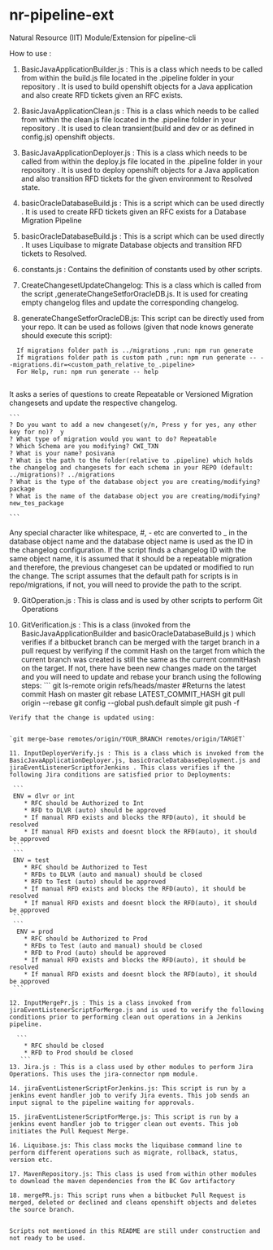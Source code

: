 # nr-pipeline-ext
Natural Resource (IIT) Module/Extension for pipeline-cli

How to use :

  1. BasicJavaApplicationBuilder.js : This is a class which needs to be called from within the build.js file located in the .pipeline folder in your repository . It is used to build openshift objects for a Java application and also create RFD tickets given an RFC exists.

  2. BasicJavaApplicationClean.js : This is a class which needs to be called from within the clean.js file located in the .pipeline folder in your repository . It is used to clean transient(build and dev or as defined in config.js) openshift objects.

  3. BasicJavaApplicationDeployer.js : This is a class which needs to be called from within the deploy.js file located in the .pipeline folder in your repository . It is used to deploy openshift objects for a Java application and also transition RFD tickets for the given environment to Resolved state.

  4. basicOracleDatabaseBuild.js : This is a script which can be used directly . It is used to create RFD tickets given an RFC exists for a Database Migration Pipeline

  5. basicOracleDatabaseBuild.js : This is a script which can be used directly . It uses Liquibase to migrate Database objects and transition RFD tickets to Resolved.

  6. constants.js : Contains the definition of constants used by other scripts.

  7. CreateChangesetUpdateChangelog: This is a class which is called from the script ,generateChangeSetforOracleDB.js. It is used for creating empty changelog files and update the corresponding changelog.

  8. generateChangeSetforOracleDB.js: This script can be directly used from your repo. It can be used as follows (given that node knows generate should execute this script):
  
  ```
    If migrations folder path is ../migrations ,run: npm run generate
    If migrations folder path is custom path ,run: npm run generate -- --migrations.dir=<custom_path_relative_to_.pipeline>
    For Help, run: npm run generate -- help 
    
   ```
   
  It asks a series of questions to create Repeatable or Versioned Migration changesets and update the respective changelog.
    
    ```
    ? Do you want to add a new changeset(y/n, Press y for yes, any other key for no)?  y
    ? What type of migration would you want to do? Repeatable
    ? Which Schema are you modifying? CWI_TXN
    ? What is your name? posivana
    ? What is the path to the folder(relative to .pipeline) which holds the changelog and changesets for each schema in your REPO (default: ../migrations)? ../migrations
    ? What is the type of the database object you are creating/modifying? package
    ? What is the name of the database object you are creating/modifying? new_tes_package

    ```
    
   Any special character like whitespace, #, - etc are converted to _ in the database object name and the database object name is used as the ID in the changelog configuration. If the script finds a changelog ID with the same object name, it is assumed that it should be a repeatable migration and therefore, the previous changeset can be updated or modified to run the change.
    The script assumes that the default path for scripts is in repo/migrations, if not, you will need to provide the path to the script.

  9. GitOperation.js : This is class and is used by other scripts to perform Git Operations

  10. GitVerification.js : This is a class (invoked from the BasicJavaApplicationBuilder and basicOracleDatabaseBuild.js ) which verifies if a bitbucket branch can be merged with the target branch in a pull request by verifying if the commit Hash on the target from which the current branch was created is still the same as the current commitHash on the target. If not, there have been new changes made on the target and you will need to update and rebase your branch using the following steps:
    ```
    git ls-remote origin refs/heads/master #Returns the latest commit Hash on master
    git rebase LATEST_COMMIT_HASH
    git pull origin --rebase
    git config --global push.default simple
    git push -f
   ```
   Verify that the change is updated using:
   
   
   `git merge-base remotes/origin/YOUR_BRANCH remotes/origin/TARGET`
   
11. InputDeployerVerify.js : This is a class which is invoked from the BasicJavaApplicationDeployer.js, basicOracleDatabaseDeployment.js and jiraEventListenerScriptforJenkins . This class verifies if the following Jira conditions are satisfied prior to Deployments:

    ``` 
    ENV = dlvr or int
       * RFC should be Authorized to Int 
       * RFD to DLVR (auto) should be approved
       * If manual RFD exists and blocks the RFD(auto), it should be resolved
       * If manual RFD exists and doesnt block the RFD(auto), it should be approved
    ```
    ```
    ENV = test
       * RFC should be Authorized to Test
       * RFDs to DLVR (auto and manual) should be closed
       * RFD to Test (auto) should be approved
       * If manual RFD exists and blocks the RFD(auto), it should be resolved
       * If manual RFD exists and doesnt block the RFD(auto), it should be approved
    ```
    ```
     ENV = prod
       * RFC should be Authorized to Prod
       * RFDs to Test (auto and manual) should be closed
       * RFD to Prod (auto) should be approved
       * If manual RFD exists and blocks the RFD(auto), it should be resolved
       * If manual RFD exists and doesnt block the RFD(auto), it should be approved
    ```

12. InputMergePr.js : This is a class invoked from jiraEventListenerScriptForMerge.js and is used to verify the following conditions prior to performing clean out operations in a Jenkins pipeline.

     ```
       * RFC should be closed
       * RFD to Prod should be closed
      ```
13. Jira.js : This is a class used by other modules to perform Jira Operations. This uses the jira-connector npm module.

14. jiraEventListenerScriptForJenkins.js: This script is run by a jenkins event handler job to verify Jira events. This job sends an input signal to the pipeline waiting for approvals.

15. jiraEventListenerScriptForMerge.js: This script is run by a jenkins event handler job to trigger clean out events. This job initiates the Pull Request Merge.

16. Liquibase.js: This class mocks the liquibase command line to perform different operations such as migrate, rollback, status, version etc.

17. MavenRepository.js: This class is used from within other modules to download the maven dependencies from the BC Gov artifactory

18. mergePR.js: This script runs when a bitbucket Pull Request is merged, deleted or declined and cleans openshift objects and deletes the source branch.


Scripts not mentioned in this README are still under construction and not ready to be used.
